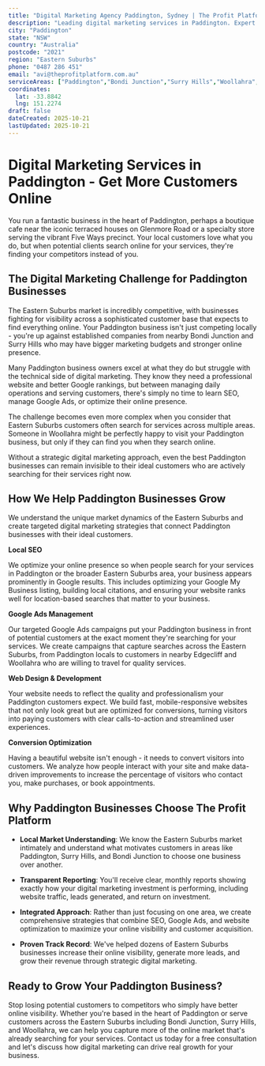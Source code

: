```yaml
---
title: "Digital Marketing Agency Paddington, Sydney | The Profit Platform"
description: "Leading digital marketing services in Paddington. Expert SEO, Google Ads & web design for Eastern Suburbs businesses. Call 0487 286 451 for a free consultation."
city: "Paddington"
state: "NSW"
country: "Australia"
postcode: "2021"
region: "Eastern Suburbs"
phone: "0487 286 451"
email: "avi@theprofitplatform.com.au"
serviceAreas: ["Paddington","Bondi Junction","Surry Hills","Woollahra","Edgecliff"]
coordinates:
  lat: -33.8842
  lng: 151.2274
draft: false
dateCreated: 2025-10-21
lastUpdated: 2025-10-21
---
```


# Digital Marketing Services in Paddington - Get More Customers Online

You run a fantastic business in the heart of Paddington, perhaps a boutique cafe near the iconic terraced houses on Glenmore Road or a specialty store serving the vibrant Five Ways precinct. Your local customers love what you do, but when potential clients search online for your services, they're finding your competitors instead of you.

## The Digital Marketing Challenge for Paddington Businesses

The Eastern Suburbs market is incredibly competitive, with businesses fighting for visibility across a sophisticated customer base that expects to find everything online. Your Paddington business isn't just competing locally - you're up against established companies from nearby Bondi Junction and Surry Hills who may have bigger marketing budgets and stronger online presence.

Many Paddington business owners excel at what they do but struggle with the technical side of digital marketing. They know they need a professional website and better Google rankings, but between managing daily operations and serving customers, there's simply no time to learn SEO, manage Google Ads, or optimize their online presence.

The challenge becomes even more complex when you consider that Eastern Suburbs customers often search for services across multiple areas. Someone in Woollahra might be perfectly happy to visit your Paddington business, but only if they can find you when they search online.

Without a strategic digital marketing approach, even the best Paddington businesses can remain invisible to their ideal customers who are actively searching for their services right now.

## How We Help Paddington Businesses Grow

We understand the unique market dynamics of the Eastern Suburbs and create targeted digital marketing strategies that connect Paddington businesses with their ideal customers.

**Local SEO**

We optimize your online presence so when people search for your services in Paddington or the broader Eastern Suburbs area, your business appears prominently in Google results. This includes optimizing your Google My Business listing, building local citations, and ensuring your website ranks well for location-based searches that matter to your business.

**Google Ads Management**

Our targeted Google Ads campaigns put your Paddington business in front of potential customers at the exact moment they're searching for your services. We create campaigns that capture searches across the Eastern Suburbs, from Paddington locals to customers in nearby Edgecliff and Woollahra who are willing to travel for quality services.

**Web Design & Development**

Your website needs to reflect the quality and professionalism your Paddington customers expect. We build fast, mobile-responsive websites that not only look great but are optimized for conversions, turning visitors into paying customers with clear calls-to-action and streamlined user experiences.

**Conversion Optimization**

Having a beautiful website isn't enough - it needs to convert visitors into customers. We analyze how people interact with your site and make data-driven improvements to increase the percentage of visitors who contact you, make purchases, or book appointments.

## Why Paddington Businesses Choose The Profit Platform

- **Local Market Understanding**: We know the Eastern Suburbs market intimately and understand what motivates customers in areas like Paddington, Surry Hills, and Bondi Junction to choose one business over another.

- **Transparent Reporting**: You'll receive clear, monthly reports showing exactly how your digital marketing investment is performing, including website traffic, leads generated, and return on investment.

- **Integrated Approach**: Rather than just focusing on one area, we create comprehensive strategies that combine SEO, Google Ads, and website optimization to maximize your online visibility and customer acquisition.

- **Proven Track Record**: We've helped dozens of Eastern Suburbs businesses increase their online visibility, generate more leads, and grow their revenue through strategic digital marketing.

## Ready to Grow Your Paddington Business?

Stop losing potential customers to competitors who simply have better online visibility. Whether you're based in the heart of Paddington or serve customers across the Eastern Suburbs including Bondi Junction, Surry Hills, and Woollahra, we can help you capture more of the online market that's already searching for your services. Contact us today for a free consultation and let's discuss how digital marketing can drive real growth for your business.